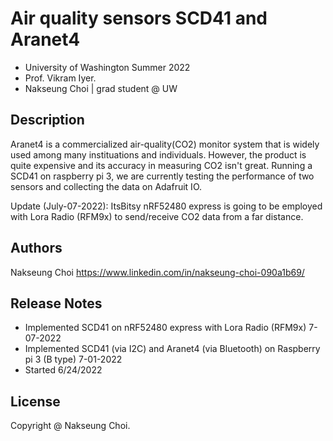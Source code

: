 # Air quality sensors SCD41 and Aranet4

* University of Washington Summer 2022 
* Prof. Vikram Iyer.
* Nakseung Choi | grad student @ UW 

## Description

Aranet4 is a commercialized air-quality(CO2) monitor system that is widely used among many instituations and individuals.
However, the product is quite expensive and its accuracy in measuring CO2 isn't great.
Running a SCD41 on raspberry pi 3, we are currently testing the performance of two sensors and collecting the data on Adafruit IO.

Update (July-07-2022):
ItsBitsy nRF52480 express is going to be employed with Lora Radio (RFM9x) to send/receive CO2 data from a far distance.

## Authors

Nakseung Choi
https://www.linkedin.com/in/nakseung-choi-090a1b69/

## Release Notes

* Implemented SCD41 on nRF52480 express with Lora Radio (RFM9x)                             7-07-2022
* Implemented SCD41 (via I2C) and Aranet4 (via Bluetooth) on Raspberry pi 3 (B type)        7-01-2022
* Started                                                                                   6/24/2022

## License

Copyright @ Nakseung Choi.
